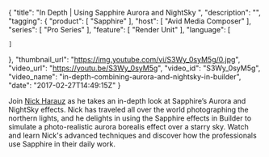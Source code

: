 {
  "title": "In Depth | Using Sapphire Aurora and NightSky ",
  "description": "",
  "tagging": {
    "product": [
      "Sapphire"
    ],
    "host": [
      "Avid Media Composer"
    ],
    "series": [
      "Pro Series"
    ],
    "feature": [
      "Render Unit"
    ],
    "language": [

    ]
  },
  "thumbnail_url": "https://img.youtube.com/vi/S3Wy_0syM5g/0.jpg",
  "video_url": "https://youtu.be/S3Wy_0syM5g",
  "video_id": "S3Wy_0syM5g",
  "video_name": "in-depth-combining-aurora-and-nightsky-in-builder",
  "date": "2017-02-27T14:49:15Z"
}

Join [Nick Harauz](https://twitter.com/clipsandhandles?lang=en) as he takes an in-depth look at Sapphire’s Aurora and NightSky effects. Nick has traveled all over the world photographing the northern lights, and he delights in using the Sapphire effects in Builder to simulate a photo-realistic aurora borealis effect over a starry sky. Watch and learn Nick's advanced techniques and discover how the professionals use Sapphire in their daily work.
